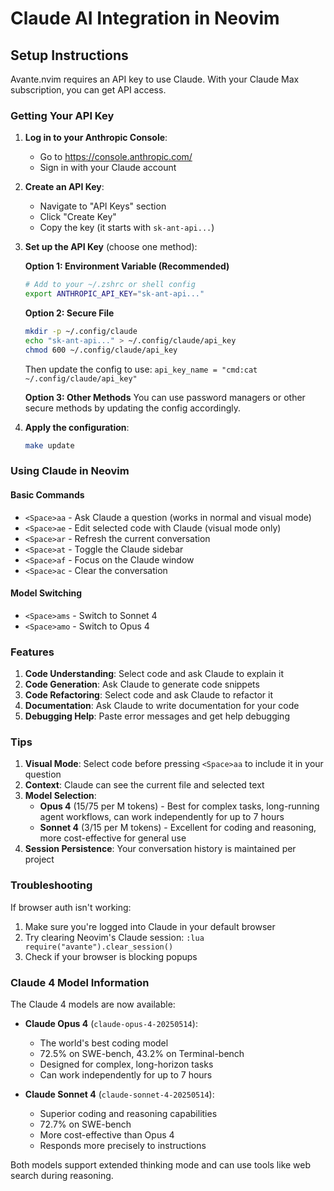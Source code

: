 # Claude AI Integration in Neovim

## Setup Instructions

Avante.nvim requires an API key to use Claude. With your Claude Max subscription, you can get API access.

### Getting Your API Key

1. **Log in to your Anthropic Console**:
   - Go to https://console.anthropic.com/
   - Sign in with your Claude account

2. **Create an API Key**:
   - Navigate to "API Keys" section
   - Click "Create Key"
   - Copy the key (it starts with `sk-ant-api...`)

3. **Set up the API Key** (choose one method):

   **Option 1: Environment Variable (Recommended)**
   ```bash
   # Add to your ~/.zshrc or shell config
   export ANTHROPIC_API_KEY="sk-ant-api..."
   ```

   **Option 2: Secure File**
   ```bash
   mkdir -p ~/.config/claude
   echo "sk-ant-api..." > ~/.config/claude/api_key
   chmod 600 ~/.config/claude/api_key
   ```
   Then update the config to use: `api_key_name = "cmd:cat ~/.config/claude/api_key"`

   **Option 3: Other Methods**
   You can use password managers or other secure methods by updating the config accordingly.

4. **Apply the configuration**:
   ```bash
   make update
   ```

### Using Claude in Neovim

#### Basic Commands
- `<Space>aa` - Ask Claude a question (works in normal and visual mode)
- `<Space>ae` - Edit selected code with Claude (visual mode only)
- `<Space>ar` - Refresh the current conversation
- `<Space>at` - Toggle the Claude sidebar
- `<Space>af` - Focus on the Claude window
- `<Space>ac` - Clear the conversation

#### Model Switching
- `<Space>ams` - Switch to Sonnet 4
- `<Space>amo` - Switch to Opus 4

### Features

1. **Code Understanding**: Select code and ask Claude to explain it
2. **Code Generation**: Ask Claude to generate code snippets
3. **Code Refactoring**: Select code and ask Claude to refactor it
4. **Documentation**: Ask Claude to write documentation for your code
5. **Debugging Help**: Paste error messages and get help debugging

### Tips

1. **Visual Mode**: Select code before pressing `<Space>aa` to include it in your question
2. **Context**: Claude can see the current file and selected text
3. **Model Selection**: 
   - **Opus 4** ($15/$75 per M tokens) - Best for complex tasks, long-running agent workflows, can work independently for up to 7 hours
   - **Sonnet 4** ($3/$15 per M tokens) - Excellent for coding and reasoning, more cost-effective for general use
4. **Session Persistence**: Your conversation history is maintained per project

### Troubleshooting

If browser auth isn't working:
1. Make sure you're logged into Claude in your default browser
2. Try clearing Neovim's Claude session: `:lua require("avante").clear_session()`
3. Check if your browser is blocking popups

### Claude 4 Model Information

The Claude 4 models are now available:

- **Claude Opus 4** (`claude-opus-4-20250514`): 
  - The world's best coding model
  - 72.5% on SWE-bench, 43.2% on Terminal-bench
  - Designed for complex, long-horizon tasks
  - Can work independently for up to 7 hours
  
- **Claude Sonnet 4** (`claude-sonnet-4-20250514`):
  - Superior coding and reasoning capabilities
  - 72.7% on SWE-bench
  - More cost-effective than Opus 4
  - Responds more precisely to instructions

Both models support extended thinking mode and can use tools like web search during reasoning.